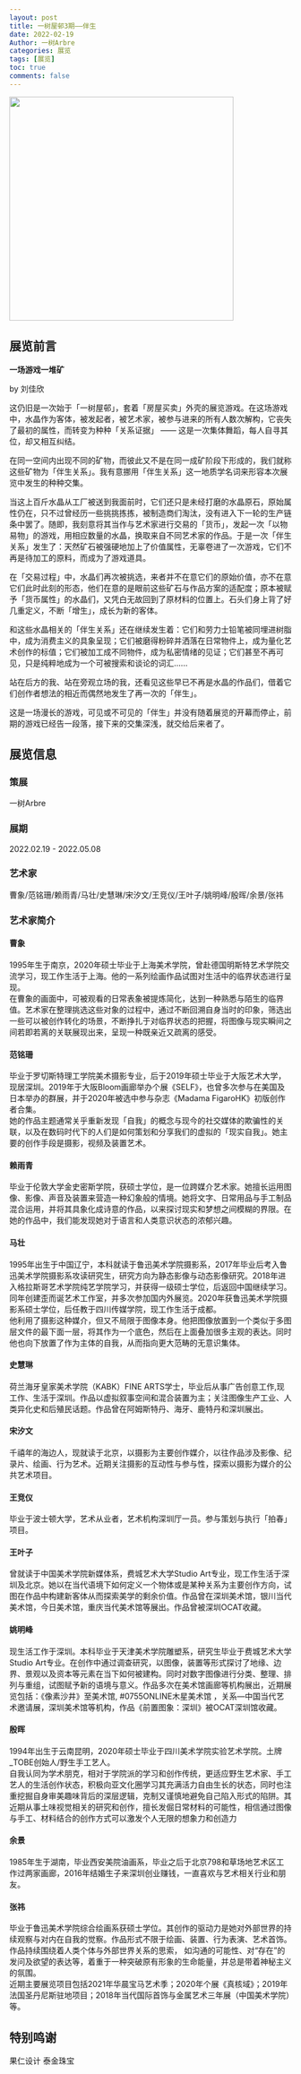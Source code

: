 ```yaml
---
layout: post
title: 一树屋邨3期——伴生
date: 2022-02-19
Author: 一树Arbre
categories: 展览
tags: [展览]
toc: true
comments: false
--- 
```


<img src="https://s2.loli.net/2022/09/02/fH6TB9ixmJlRQjG.png" width="400px" />


## 展览前言

**一场游戏一堆矿**

by 刘佳欣

这仍旧是一次始于「一树屋邨」，套着「房屋买卖」外壳的展览游戏。在这场游戏中，水晶作为客体，被发起者，被艺术家，被参与进来的所有人数次解构，它丧失了最初的属性，而转变为种种「关系证据」 —— 这是一次集体舞蹈，每人自寻其位，却又相互纠结。
 
在同一空间内出现不同的矿物，而彼此又不是在同一成矿阶段下形成的，我们就称这些矿物为「伴生关系」。我有意挪用「伴生关系」这一地质学名词来形容本次展览中发生的种种交集。
 
当这上百斤水晶从工厂被送到我面前时，它们还只是未经打磨的水晶原石，原始属性仍在，只不过曾经历一些挑挑拣拣，被制造商们淘汰，没有进入下一轮的生产链条中罢了。随即，我刻意将其当作与艺术家进行交易的「货币」，发起一次「以物易物」的游戏，用相应数量的水晶，换取来自不同艺术家的作品。于是一次「伴生关系」发生了：天然矿石被强硬地加上了价值属性，无辜卷进了一次游戏，它们不再是待加工的原料，而成为了游戏道具。
 
在「交易过程」中，水晶们再次被挑选，来者并不在意它们的原始价值，亦不在意它们此时此刻的形态，他们在意的是眼前这些矿石与作品方案的适配度；原本被赋予「货币属性」的水晶们，又凭白无故回到了原材料的位置上。石头们身上背了好几重定义，不断「增生」，成长为新的客体。
 
和这些水晶相关的「伴生关系」还在继续发生着：它们和劳力士铅笔被同埋进树脂中，成为消费主义的具象呈现；它们被磨得粉碎并洒落在日常物件上，成为量化艺术创作的标值；它们被加工成不同物件，成为私密情绪的见证；它们甚至不再可见，只是纯粹地成为一个可被搜索和谈论的词汇......
 
站在后方的我、站在旁观立场的我，还看见这些早已不再是水晶的作品们，借着它们创作者想法的相近而偶然地发生了再一次的「伴生」。
 
这是一场漫长的游戏，可见或不可见的「伴生」并没有随着展览的开幕而停止，前期的游戏已经告一段落，接下来的交集深浅，就交给后来者了。

## 展览信息

### 策展

一树Arbre

### 展期

2022.02.19 - 2022.05.08

### 艺术家

曹象/范铭珊/赖雨青/马壮/史慧琳/宋汐文/王竞仪/王叶子/姚明峰/殷晖/余景/张祎 

### 艺术家简介

#### 曹象
1995年生于南京，2020年硕士毕业于上海美术学院，曾赴德国明斯特艺术学院交流学习，现工作生活于上海。他的一系列绘画作品试图对生活中的临界状态进行呈现。  
在曹象的画面中，可被观看的日常表象被提炼简化，达到一种熟悉与陌生的临界值。艺术家在整理挑选这些对象的过程中，通过不断回溯自身当时的印象，筛选出一些可以被创作转化的场景，不断挣扎于对临界状态的把握，将图像与现实瞬间之间若即若离的关联展现出来，呈现一种既亲近又疏离的感受。

#### 范铭珊
毕业于罗切斯特理工学院美术摄影专业，后于2019年硕士毕业于大阪艺术大学，现居深圳。2019年于大阪Bloom画廊举办个展《SELF》，也曾多次参与在美国及日本举办的群展，并于2020年被选中参与杂志《Madama FigaroHK》初版创作者合集。  
她的作品主题通常关乎重新发现「自我」的概念与现今的社交媒体的欺骗性的关联，以及在数码时代下的人们是如何策划和分享我们的虚拟的「现实自我」。她主要的创作手段是摄影，视频及装置艺术。

#### 赖雨青
毕业于伦敦大学金史密斯学院，获硕士学位，是一位跨媒介艺术家。她擅长运用图像、影像、声音及装置来营造一种幻象般的情境。她将文字、日常用品与手工制品混合运用，并将其具象化成诗意的作品，以来探讨现实和梦想之间模糊的界限。在她的作品中，我们能发现她对于语言和人类意识状态的浓郁兴趣。

#### 马壮
1995年出生于中国辽宁，本科就读于鲁迅美术学院摄影系，2017年毕业后考入鲁迅美术学院摄影系攻读研究生，研究方向为静态影像与动态影像研究。2018年进入格拉斯哥艺术学院纯艺学院学习，并获得一级硕士学位，后返回中国继续学习。同年创建歪而诞艺术工作室，并多次参加国内外展览。2020年获鲁迅美术学院摄影系硕士学位，后任教于四川传媒学院，现工作生活于成都。  
他利用了摄影这种媒介，但又不局限于图像本身。他把图像放置到一个类似于多图层文件的最下面一层，将其作为一个底色，然后在上面叠加很多主观的表达。同时他也向下放置了作为主体的自我，从而指向更大范畴的无意识集体。

#### 史慧琳
荷兰海牙皇家美术学院（KABK）FINE ARTS学士，毕业后从事广告创意工作,现工作、生活于深圳。作品以虚拟叙事空间和混合装置为主；关注图像生产工业、人类异化史和后殖民话题。作品曾在阿姆斯特丹、海牙、鹿特丹和深圳展出。

#### 宋汐文
千禧年的海边人，现就读于北京，以摄影为主要创作媒介，以往作品涉及影像、纪录片、绘画、行为艺术。近期关注摄影的互动性与参与性，探索以摄影为媒介的公共艺术项目。

#### 王竞仪
毕业于波士顿大学，艺术从业者，艺术机构深圳厅一员。参与策划与执行「拍春」项目。

#### 王叶子
曾就读于中国美术学院新媒体系，费城艺术大学Studio Art专业，现工作生活于深圳及北京。她以在当代语境下如何定义一个物体或是某种关系为主要创作方向，试图在作品中构建新客体从而探索美学的剩余价值。作品曾在深圳美术馆，银川当代美术馆，今日美术馆，重庆当代美术馆等展出。作品曾被深圳OCAT收藏。

#### 姚明峰
现生活工作于深圳。本科毕业于天津美术学院雕塑系，研究生毕业于费城艺术大学Studio Art专业。在创作中通过调查研究，以图像，装置等形式探讨了地缘、边界、景观以及资本等元素在当下如何被建构。同时对数字图像进行分类、整理、排列与重组，试图赋予新的语境与意义。作品多次在美术馆画廊等机构展出，近期展览包括：《像素沙井》至美术馆,  #0755ONLINE木星美术馆 ，关系—中国当代艺术邀请展，深圳美术馆等机构，作品《前置图象：深圳》被OCAT深圳馆收藏。

#### 殷晖
1994年出生于云南昆明，2020年硕士毕业于四川美术学院实验艺术学院。土牌_TOBE创始人/野生手工艺人。  
自我认同为学术朋克，相对于学院派的学习和创作传统，更适应野生艺术家、手工艺人的生活创作状态，积极向亚文化圈学习其充满活力自由生长的状态，同时也注重挖掘自身审美趣味背后的深层逻辑，克制又谨慎地避免自己陷入形式的陷阱。其近期从事土味视觉相关的研究和创作，擅长发倔日常材料的可能性，相信通过图像与手工、材料结合的创作方式可以激发个人无限的想象力和创造力

#### 余景
1985年生于湖南，毕业西安美院油画系，毕业之后于北京798和草场地艺术区工作过两家画廊，2016年结婚生子来深圳创业赚钱，一直喜欢与艺术相关行业和朋友。

#### 张祎
毕业于鲁迅美术学院综合绘画系获硕士学位。其创作的驱动力是她对外部世界的持续观察与对内在自我的觉察。作品形式不限于绘画、装置、行为表演、艺术首饰。作品持续围绕着人类个体与外部世界关系的思索， 如沟通的可能性、对“存在”的发问及欲望的表达等，着重于一种突破原有形象的生命能量，并总是带着神秘主义的氛围。    
近期主要展览项目包括2021年华晨宝马艺术季；2020年个展《真核域》；2019年法国圣丹尼斯驻地项目；2018年当代国际首饰与金属艺术三年展（中国美术学院）等。

## 特别鸣谢
果仁设计 
泰金珠宝
